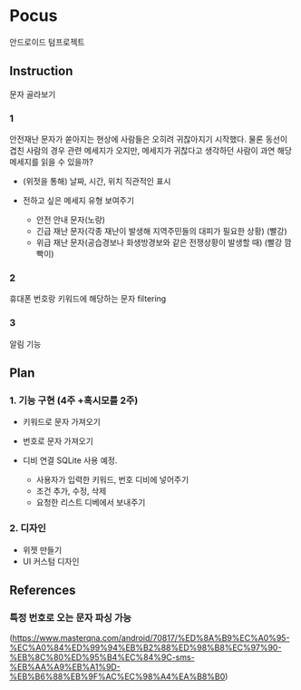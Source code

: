 # Pocus
안드로이드 텀프로젝트


## Instruction
문자 골라보기

### 1 
안전재난 문자가 쏟아지는 현상에 사람들은 오히려 귀찮아지기 시작했다.
물론 동선이 겹친 사람의 경우 관련 메세지가 오지만, 메세지가 귀찮다고 생각하던 사람이 과연 해당 메세지를 
읽을 수 있을까?

- (위젓을 통해) 날짜, 시간, 위치 직관적인 표시
- 전하고 싶은 메세지 유형 보여주기
    
    - 안전 안내 문자(노랑)
    - 긴급 재난 문자(각종 재난이 발생해 지역주민들의 대피가 필요한 상황) (빨강)
    - 위급 재난 문자(공습경보나 화생방경보와 같은 전쟁상황이 발생할 때) (빨강 깜빡이)

### 2
휴대폰 번호랑 키워드에 해당하는 문자 filtering


### 3
알림 기능


## Plan

### 1. 기능 구현 (4주 +혹시모를 2주)
- 키워드로 문자 가져오기

- 번호로 문자 가져오기

- 디비 연결
    SQLite 사용 예정.
    - 사용자가 입력한 키워드, 번호 디비에 넣어주기
    - 조건 추가, 수정, 삭제
    - 요청한 리스트 디베에서 보내주기


### 2. 디자인
- 위젯 만들기
- UI 커스텀 디자인



## References

### 특정 번호로 오는 문자 파싱 가능
(https://www.masterqna.com/android/70817/%ED%8A%B9%EC%A0%95-%EC%A0%84%ED%99%94%EB%B2%88%ED%98%B8%EC%97%90-%EB%8C%80%ED%95%B4%EC%84%9C-sms-%EB%AA%A9%EB%A1%9D-%EB%B6%88%EB%9F%AC%EC%98%A4%EA%B8%B0)



